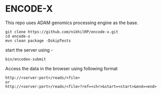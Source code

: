 # ENCODE-X

This repo uses ADAM genomics processing engine as the base.
    
    git clone https://github.com/nikhilRP/encode-x.git
    cd encode-x
    mvn clean package -DskipTests
    
start the server using -

    bin/encodex-submit
    
Access the data in the browser using following format
    
    http://<server:port>/reads/<file>
    or
    http://<server:port>/reads/<file>?ref=<chr>&start=<start>&end=<end>

